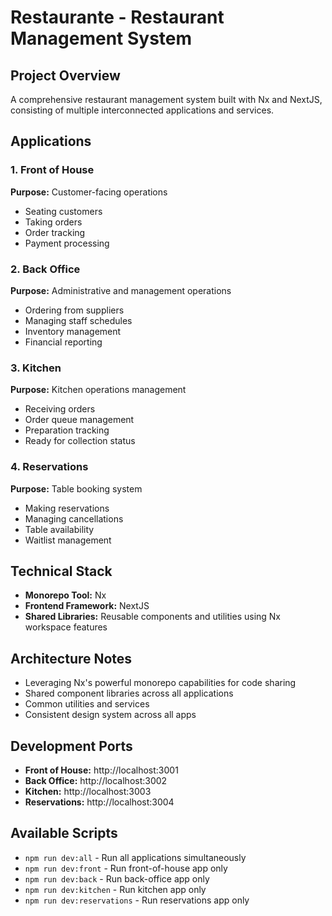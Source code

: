 # Restaurante - Restaurant Management System

## Project Overview
A comprehensive restaurant management system built with Nx and NextJS, consisting of multiple interconnected applications and services.

## Applications

### 1. Front of House
**Purpose:** Customer-facing operations
- Seating customers
- Taking orders
- Order tracking
- Payment processing

### 2. Back Office
**Purpose:** Administrative and management operations
- Ordering from suppliers
- Managing staff schedules
- Inventory management
- Financial reporting

### 3. Kitchen
**Purpose:** Kitchen operations management
- Receiving orders
- Order queue management
- Preparation tracking
- Ready for collection status

### 4. Reservations
**Purpose:** Table booking system
- Making reservations
- Managing cancellations
- Table availability
- Waitlist management

## Technical Stack
- **Monorepo Tool:** Nx
- **Frontend Framework:** NextJS
- **Shared Libraries:** Reusable components and utilities using Nx workspace features

## Architecture Notes
- Leveraging Nx's powerful monorepo capabilities for code sharing
- Shared component libraries across all applications
- Common utilities and services
- Consistent design system across all apps

## Development Ports
- **Front of House:** http://localhost:3001
- **Back Office:** http://localhost:3002
- **Kitchen:** http://localhost:3003
- **Reservations:** http://localhost:3004

## Available Scripts
- `npm run dev:all` - Run all applications simultaneously
- `npm run dev:front` - Run front-of-house app only
- `npm run dev:back` - Run back-office app only
- `npm run dev:kitchen` - Run kitchen app only
- `npm run dev:reservations` - Run reservations app only